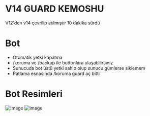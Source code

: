 # V14 GUARD KEMOSHU

V12'den v14 çevrilip atılmıştır 10 dakika sürdü

# Bot

- Otomatik yetki kapatma
- /koruma ve /backup ile buttonlara ulaşabilirsiniz
- Sunucuda bot üstü yetki sahip olup sunucu gümlerse siklemem
- Patlama esnasında /koruma guard aç bitti


# Bot Resimleri

![image](https://cdn.discordapp.com/attachments/1176093205180198945/1188243697658232922/image.png?ex=6599d12e&is=65875c2e&hm=dbac9180801c81965ca8f5611a983d3dc62f128869124df2dd8eb0857b5c49c7&)
![image](https://cdn.discordapp.com/attachments/1176093205180198945/1188243735956439050/image.png?ex=6599d137&is=65875c37&hm=62c9fff092ef5205a546da3a6a47a6fe04646c5fa61c06f0a0584ad700c3401b&)


